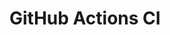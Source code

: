 # GitHub Actions CI



















































































































































































































































































































































































